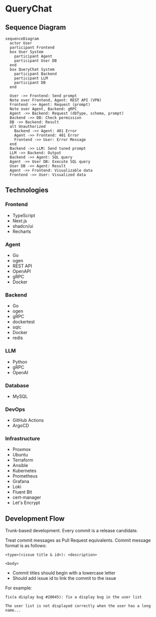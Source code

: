 # QueryChat

## Sequence Diagram

```mermaid
sequenceDiagram
  actor User
  participant Frontend
  box User System
    participant Agent
    participant User DB
  end
  box QueryChat System
    participant Backend
    participant LLM
    participant DB
  end

  User ->> Frontend: Send prompt
  Note over Frontend, Agent: REST API (VPN)
  Frontend ->> Agent: Request (prompt)
  Note over Agent, Backend: gRPC
  Agent ->> Backend: Request (dbType, schema, prompt)
  Backend ->> DB: Check permission
  DB ->> Backend: Result
  alt Unauthorized
    Backend ->> Agent: 401 Error
    Agent ->> Frontend: 401 Error
    Frontend ->> User: Error Message
  end
  Backend ->> LLM: Send tuned prompt
  LLM ->> Backend: Output
  Backend ->> Agent: SQL query
  Agent ->> User DB: Execute SQL query
  User DB ->> Agent: Result
  Agent ->> Frontend: Visualizable data
  Frontend ->> User: Visualized data
```

## Technologies

### Frontend

- TypeScript
- Next.js
- shadcn/ui
- Recharts

### Agent

- Go
- ogen
- REST API
- OpenAPI
- gRPC
- Docker

### Backend

- Go
- ogen
- gRPC
- dockertest
- sqlc
- Docker
- redis

### LLM

- Python
- gRPC
- OpenAI

### Database

- MySQL

### DevOps

- GitHub Actions
- ArgoCD

### Infrastructure

- Proxmox
- Ubuntu
- Terraform
- Ansible
- Kubernetes
- Prometheus
- Grafana
- Loki
- Fluent Bit
- cert-manager
- Let's Encrypt

## Development Flow

Trunk-based development. Every commit is a release candidate.

Treat commit messages as Pull Request equivalents. Commit message format is as follows:

```plaintext
<type>(<issue title & id>): <description>

<body>
```

- Commit titles should begin with a lowercase letter
- Should add issue id to link the commit to the issue

For example:

```plaintext
fix(a display bug #20045): fix a display bug in the user list

The user list is not displayed correctly when the user has a long name...
```
